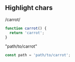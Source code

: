 ## Highlight chars

/carrot/

```js /carrot/
function carrot() {
  return 'carrot';
}
```

"path/to/carrot"

```js "path/to/carrot"
const path = 'path/to/carrot';
```
